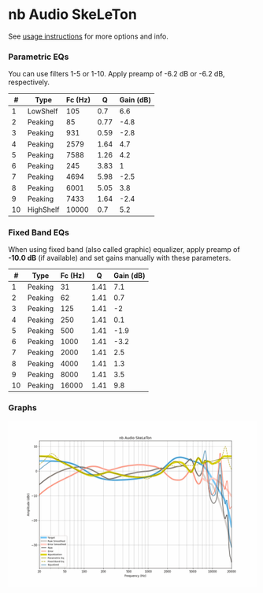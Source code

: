 # nb Audio SkeLeTon
See [usage instructions](https://github.com/jaakkopasanen/AutoEq#usage) for more options and info.

### Parametric EQs
You can use filters 1-5 or 1-10. Apply preamp of -6.2 dB or -6.2 dB, respectively.

|   # | Type      |   Fc (Hz) |    Q |   Gain (dB) |
|-----|-----------|-----------|------|-------------|
|   1 | LowShelf  |       105 | 0.7  |         6.6 |
|   2 | Peaking   |        85 | 0.77 |        -4.8 |
|   3 | Peaking   |       931 | 0.59 |        -2.8 |
|   4 | Peaking   |      2579 | 1.64 |         4.7 |
|   5 | Peaking   |      7588 | 1.26 |         4.2 |
|   6 | Peaking   |       245 | 3.83 |         1   |
|   7 | Peaking   |      4694 | 5.98 |        -2.5 |
|   8 | Peaking   |      6001 | 5.05 |         3.8 |
|   9 | Peaking   |      7433 | 1.64 |        -2.4 |
|  10 | HighShelf |     10000 | 0.7  |         5.2 |

### Fixed Band EQs
When using fixed band (also called graphic) equalizer, apply preamp of **-10.0 dB** (if available) and set gains manually with these parameters.

|   # | Type    |   Fc (Hz) |    Q |   Gain (dB) |
|-----|---------|-----------|------|-------------|
|   1 | Peaking |        31 | 1.41 |         7.1 |
|   2 | Peaking |        62 | 1.41 |         0.7 |
|   3 | Peaking |       125 | 1.41 |        -2   |
|   4 | Peaking |       250 | 1.41 |         0.1 |
|   5 | Peaking |       500 | 1.41 |        -1.9 |
|   6 | Peaking |      1000 | 1.41 |        -3.2 |
|   7 | Peaking |      2000 | 1.41 |         2.5 |
|   8 | Peaking |      4000 | 1.41 |         1.3 |
|   9 | Peaking |      8000 | 1.41 |         3.5 |
|  10 | Peaking |     16000 | 1.41 |         9.8 |

### Graphs
![](./nb%20Audio%20SkeLeTon.png)
